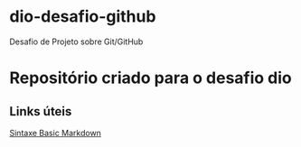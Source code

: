 # dio-desafio-github
Desafio de Projeto sobre Git/GitHub

# Repositório criado para o desafio  dio

## Links úteis
[Sintaxe Basic Markdown](https://www.markdownguide.org/basic-syntax/)
